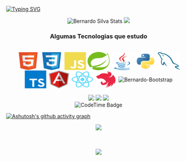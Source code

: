 [![Typing SVG](https://readme-typing-svg.herokuapp.com/?color=00E39F&size=55&center=true&vCenter=true&width=1000&lines=Ola!+Me+Chamo+Bernardo;Sou+de+Criciúma;Formado+tecnico+em+informatica;Seja+bem-vindo+a+meu+perfil)](https://git.io/typing-svg)


<div align="center">  
  <img width="55%"  src="https://github-readme-stats.vercel.app/api?username=BernardoSsilva&show_icons=true&count_private=true&hide_border=true&title_color=00bfbf&icon_color=00bfbf&text_color=c9d1d9&bg_color=0d1117" alt="Bernardo Silva Stats" /> 
  <img width="42%"  src="https://github-readme-stats.vercel.app/api/top-langs/?username=BernardoSsilva&layout=compact&hide_border=true&title_color=00bfbf&text_color=00bfbf&bg_color=0d1117" />
</div>

<h3 align="center">Algumas Tecnologias que estudo</h3>
<div style="display: inline_block" align="center" ><br>
  <img align="center" alt="Bernardo-HTML" height="50" width="60" src="https://raw.githubusercontent.com/devicons/devicon/master/icons/html5/html5-original.svg">
  <img align="center" alt="Bernardo-CSS" height="50" width="60" src="https://raw.githubusercontent.com/devicons/devicon/master/icons/css3/css3-original.svg">
  <img align="center" alt="Bernardo-Js" height="50" width="60" src="https://raw.githubusercontent.com/devicons/devicon/master/icons/javascript/javascript-plain.svg">
  <img align="center" alt="Bernardo-Spring" height="50" width="60" src="https://raw.githubusercontent.com/devicons/devicon/master/icons/spring/spring-original.svg">
  <img align="center" alt="Bernardo-Java" height="50" width="60" src="https://raw.githubusercontent.com/devicons/devicon/master/icons/java/java-original.svg">
  <img align="center" alt="Bernardo-Python" height="50" width="60" src="https://raw.githubusercontent.com/devicons/devicon/master/icons/python/python-original.svg">
  
<img align="center" alt="Bernardo-MySQL" height="50" width="60" src="https://raw.githubusercontent.com/devicons/devicon/master/icons/mysql/mysql-original.svg">
  <img align="center" alt="Bernardo-TypeScript" height="50" width="60" src="https://raw.githubusercontent.com/devicons/devicon/master/icons/typescript/typescript-original.svg">
  <img align="center" alt="Bernardo-AngularJS" height="50" width="60" src="https://raw.githubusercontent.com/devicons/devicon/master/icons/angularjs/angularjs-original.svg">
  <img align="center" alt="Bernardo-React" height="50" width="60" src="https://raw.githubusercontent.com/devicons/devicon/master/icons/react/react-original.svg">
  <img align="center" alt="Bernardo-Nestjs" height="50" width="60" src="https://github.com/nimasfl/nestjs-icons/blob/master/file_type_nestjs.svg">
   <img align="center" alt="Bernardo-Bootstrap" height="50" width="60" src="https://getbootstrap.com/docs/5.2/assets/brand/bootstrap-logo-shadow.png">
  
</div>
<br>


<div align="center" padding="0.7rem"> 
  <a href="https://www.instagram.com/print_berenarando/" target="_blank"><img src="https://img.shields.io/badge/-Instagram-%23E4405F?style=for-the-badge&logo=instagram&logoColor=white" target="_blank"></a>
  <a href = "mailto:bernardo.ssilva0808@gmail.com"><img src="https://img.shields.io/badge/-Gmail-%23333?style=for-the-badge&logo=gmail&logoColor=white" target="_blank"></a>
  <a href="https://www.linkedin.com/in/bernardo-santos-96a70b268/" target="_blank"><img src="https://img.shields.io/badge/-LinkedIn-%230077B5?style=for-the-badge&logo=linkedin&logoColor=white" target="_blank"></a> 
  <br>
  <img width="33%" href="https://codetime.dev" alt="CodeTime Badge" src="https://img.shields.io/endpoint?style=flat-square&color=222&url=https%3A%2F%2Fapi.codetime.dev%2Fshield%3Fid%3D24471%26project%3D%26in=0">
  
</div>



[![Ashutosh's github activity graph](https://github-readme-activity-graph.vercel.app/graph?username=BernardoSsilva&theme=rogue)](https://github.com/BernardoSsilva/github-readme-activity-graph)
<p align="center"><img  src="https://github-profile-summary-cards.vercel.app/api/cards/profile-details?username=BernardoSsilva&theme=aura_dark"/></p>
<br>
<br>

 <div align="center" >
     <img src="https://github-profile-trophy.vercel.app/?username=BernardoSsilva&row=1&column=6&theme=dracula&margin-w=15&margin-h=15"/>
  </div>


